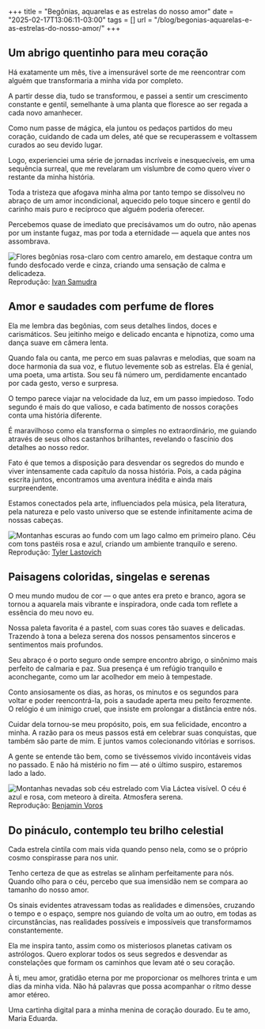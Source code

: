 +++
title = "Begônias, aquarelas e as estrelas do nosso amor"
date = "2025-02-17T13:06:11-03:00"
tags = []
url = "/blog/begonias-aquarelas-e-as-estrelas-do-nosso-amor/"
+++

## Um abrigo quentinho para meu coração

Há exatamente um mês, tive a imensurável sorte de me reencontrar com alguém que transformaria a minha vida por completo.

A partir desse dia, tudo se transformou, e passei a sentir um crescimento constante e gentil, semelhante à uma planta que floresce ao ser regada a cada novo amanhecer.

Como num passe de mágica, ela juntou os pedaços partidos do meu coração, cuidando de cada um deles, até que se recuperassem e voltassem curados ao seu devido lugar.

Logo, experienciei uma série de jornadas incríveis e inesquecíveis, em uma sequência surreal, que me revelaram um vislumbre de como quero viver o restante da minha história.

Toda a tristeza que afogava minha alma por tanto tempo se dissolveu no abraço de um amor incondicional, aquecido pelo toque sincero e gentil do carinho mais puro e recíproco que alguém poderia oferecer.

Percebemos quase de imediato que precisávamos um do outro, não apenas por um instante fugaz, mas por toda a eternidade — aquela que antes nos assombrava.

![Flores begônias rosa-claro com centro amarelo, em destaque contra um fundo desfocado verde e cinza, criando uma sensação de calma e delicadeza.](/images/begonias-aquarelas-e-as-estrelas-do-nosso-amor/begonias-rosas.jpg)
Reprodução: [Ivan Samudra](https://unsplash.com/pt-br/@ivandwisamudra)

## Amor e saudades com perfume de flores

Ela me lembra das begônias, com seus detalhes lindos, doces e carismáticos. Seu jeitinho meigo e delicado encanta e hipnotiza, como uma dança suave em câmera lenta.

Quando fala ou canta, me perco em suas palavras e melodias, que soam na doce harmonia da sua voz, e flutuo levemente sob as estrelas. Ela é genial, uma poeta, uma artista. Sou seu fã número um, perdidamente encantado por cada gesto, verso e surpresa.

O tempo parece viajar na velocidade da luz, em um passo impiedoso. Todo segundo é mais do que valioso, e cada batimento de nossos corações conta uma história diferente.

É maravilhoso como ela transforma o simples no extraordinário, me guiando através de seus olhos castanhos brilhantes, revelando o fascínio dos detalhes ao nosso redor.

Fato é que temos a disposição para desvendar os segredos do mundo e viver intensamente cada capítulo da nossa história. Pois, a cada página escrita juntos, encontramos uma aventura inédita e ainda mais surpreendente.

Estamos conectados pela arte, influenciados pela música, pela literatura, pela natureza e pelo vasto universo que se estende infinitamente acima de nossas cabeças.

![Montanhas escuras ao fundo com um lago calmo em primeiro plano. Céu com tons pastéis rosa e azul, criando um ambiente tranquilo e sereno.](/images/begonias-aquarelas-e-as-estrelas-do-nosso-amor/paisagem-pastel.jpg)
Reprodução: [Tyler Lastovich](https://unsplash.com/pt-br/@lastly)

## Paisagens coloridas, singelas e serenas

O meu mundo mudou de cor — o que antes era preto e branco, agora se tornou a aquarela mais vibrante e inspiradora, onde cada tom reflete a essência do meu novo eu.

Nossa paleta favorita é a pastel, com suas cores tão suaves e delicadas. Trazendo à tona a beleza serena dos nossos pensamentos sinceros e sentimentos mais profundos.

Seu abraço é o porto seguro onde sempre encontro abrigo, o sinônimo mais perfeito de calmaria e paz. Sua presença é um refúgio tranquilo e aconchegante, como um lar acolhedor em meio à tempestade.

Conto ansiosamente os dias, as horas, os minutos e os segundos para voltar e poder reencontrá-la, pois a saudade aperta meu peito ferozmente. O relógio é um inimigo cruel, que insiste em prolongar a distância entre nós.

Cuidar dela tornou-se meu propósito, pois, em sua felicidade, encontro a minha. A razão para os meus passos está em celebrar suas conquistas, que também são parte de mim. E juntos vamos colecionando vitórias e sorrisos.

A gente se entende tão bem, como se tivéssemos vivido incontáveis vidas no passado. E não há mistério no fim — até o último suspiro, estaremos lado a lado.

![Montanhas nevadas sob céu estrelado com Via Láctea visível. O céu é azul e rosa, com meteoro à direita. Atmosfera serena.](/images/begonias-aquarelas-e-as-estrelas-do-nosso-amor/estrela-cadente.jpg)
Reprodução: [Benjamin Voros](https://unsplash.com/pt-br/@vorosbenisop)

## Do pináculo, contemplo teu brilho celestial

Cada estrela cintila com mais vida quando penso nela, como se o próprio cosmo conspirasse para nos unir.

Tenho certeza de que as estrelas se alinham perfeitamente para nós. Quando olho para o céu, percebo que sua imensidão nem se compara ao tamanho do nosso amor.

Os sinais evidentes atravessam todas as realidades e dimensões, cruzando o tempo e o espaço, sempre nos guiando de volta um ao outro, em todas as circunstâncias, nas realidades possíveis e impossíveis que transformamos constantemente.

Ela me inspira tanto, assim como os misteriosos planetas cativam os astrólogos. Quero explorar todos os seus segredos e desvendar as constelações que formam os caminhos que levam até o seu coração.

À ti, meu amor, gratidão eterna por me proporcionar os melhores trinta e um dias da minha vida. Não há palavras que possa acompanhar o ritmo desse amor etéreo.

Uma cartinha digital para a minha menina de coração dourado. Eu te amo, Maria Eduarda.